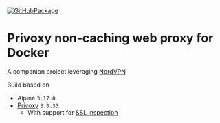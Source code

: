 [![GitHubPackage][GitHubPackageBadge]][GitHubLink]

# Privoxy non-caching web proxy for Docker

A companion project leveraging [NordVPN](https://github.com/tmknight/docker-nordvpn)

Build based on

- Alpine `3.17.0`
- [Privoxy](https://www.privoxy.org/) `3.0.33`
  - With support for [SSL inspection](https://www.privoxy.org/faq/misc.html#SSL) 

[GitHubPackageBadge]: https://github.com/tmknight/docker-privoxy/actions/workflows/github-package.yml/badge.svg
[GitHubLink]: https://github.com/tmknight/docker-privoxy
